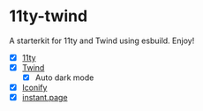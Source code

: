 # 11ty-twind

A starterkit for 11ty and Twind using esbuild. Enjoy!

- [x] [11ty](https://11ty.dev)
- [x] [Twind](https://twind.style)
    - [x] Auto dark mode
- [x] [Iconify](https://iconify.design/)
- [x] [instant.page](https://instant.page)
